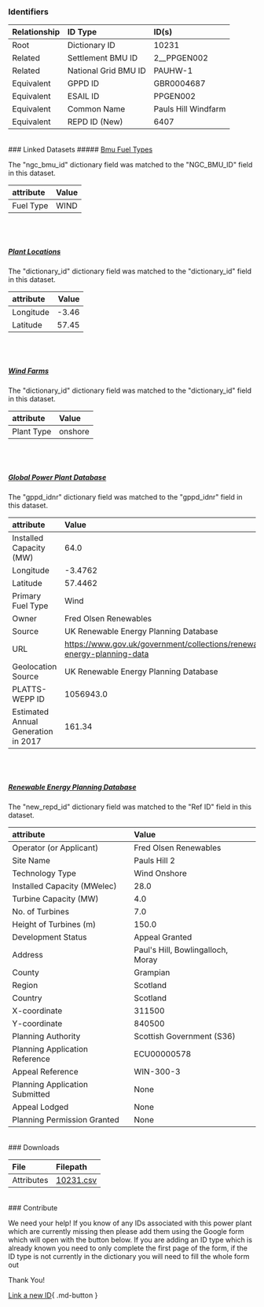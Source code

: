 ### Identifiers

| Relationship   | ID Type              | ID(s)               |
|:---------------|:---------------------|:--------------------|
| Root           | Dictionary ID        | 10231               |
| Related        | Settlement BMU ID    | 2__PPGEN002         |
| Related        | National Grid BMU ID | PAUHW-1             |
| Equivalent     | GPPD ID              | GBR0004687          |
| Equivalent     | ESAIL ID             | PPGEN002            |
| Equivalent     | Common Name          | Pauls Hill Windfarm |
| Equivalent     | REPD ID (New)        | 6407                |

<br>
### Linked Datasets
##### <a href="https://osuked.github.io/Power-Station-Dictionary/datasets/bmu-fuel-types">Bmu Fuel Types</a>



The "ngc_bmu_id" dictionary field was matched to the "NGC_BMU_ID" field in this dataset.

| attribute   | Value   |
|:------------|:--------|
| Fuel Type   | WIND    |

<br><br>
##### <a href="https://osuked.github.io/Power-Station-Dictionary/datasets/plant-locations">Plant Locations</a>



The "dictionary_id" dictionary field was matched to the "dictionary_id" field in this dataset.

| attribute   |   Value |
|:------------|--------:|
| Longitude   |   -3.46 |
| Latitude    |   57.45 |

<br><br>
##### <a href="https://osuked.github.io/Power-Station-Dictionary/datasets/wind-farms">Wind Farms</a>



The "dictionary_id" dictionary field was matched to the "dictionary_id" field in this dataset.

| attribute   | Value   |
|:------------|:--------|
| Plant Type  | onshore |

<br><br>
##### <a href="https://osuked.github.io/Power-Station-Dictionary/datasets/global-power-plant-database">Global Power Plant Database</a>



The "gppd_idnr" dictionary field was matched to the "gppd_idnr" field in this dataset.

| attribute                           | Value                                                                    |
|:------------------------------------|:-------------------------------------------------------------------------|
| Installed Capacity (MW)             | 64.0                                                                     |
| Longitude                           | -3.4762                                                                  |
| Latitude                            | 57.4462                                                                  |
| Primary Fuel Type                   | Wind                                                                     |
| Owner                               | Fred Olsen Renewables                                                    |
| Source                              | UK Renewable Energy Planning Database                                    |
| URL                                 | https://www.gov.uk/government/collections/renewable-energy-planning-data |
| Geolocation Source                  | UK Renewable Energy Planning Database                                    |
| PLATTS-WEPP ID                      | 1056943.0                                                                |
| Estimated Annual Generation in 2017 | 161.34                                                                   |

<br><br>
##### <a href="https://osuked.github.io/Power-Station-Dictionary/datasets/renewable-energy-planning-database">Renewable Energy Planning Database</a>



The "new_repd_id" dictionary field was matched to the "Ref ID" field in this dataset.

| attribute                      | Value                             |
|:-------------------------------|:----------------------------------|
| Operator (or Applicant)        | Fred Olsen Renewables             |
| Site Name                      | Pauls Hill 2                      |
| Technology Type                | Wind Onshore                      |
| Installed Capacity (MWelec)    | 28.0                              |
| Turbine Capacity (MW)          | 4.0                               |
| No. of Turbines                | 7.0                               |
| Height of Turbines (m)         | 150.0                             |
| Development Status             | Appeal Granted                    |
| Address                        | Paul's Hill, Bowlingalloch, Moray |
| County                         | Grampian                          |
| Region                         | Scotland                          |
| Country                        | Scotland                          |
| X-coordinate                   | 311500                            |
| Y-coordinate                   | 840500                            |
| Planning Authority             | Scottish Government (S36)         |
| Planning Application Reference | ECU00000578                       |
| Appeal Reference               | WIN-300-3                         |
| Planning Application Submitted | None                              |
| Appeal Lodged                  | None                              |
| Planning Permission Granted    | None                              |


<br>
### Downloads


| File       | Filepath                                                                              |
|:-----------|:--------------------------------------------------------------------------------------|
| Attributes | [10231.csv](https://osuked.github.io/Power-Station-Dictionary/object_attrs/10231.csv) |


<br>
### Contribute

We need your help! If you know of any IDs associated with this power plant which are currently missing then please add them using the Google form which will open with the button below. If you are adding an ID type which is already known you need to only complete the first page of the form, if the ID type is not currently in the dictionary you will need to fill the whole form out

Thank You!

[Link a new ID](https://docs.google.com/forms/d/e/1FAIpQLSc5jRsQ7NgiLLXbwo9PUdwTQyuqbRwThltG56-o6NVSe7E_nw/viewform?usp=pp_url&entry.251912331=10231){ .md-button }